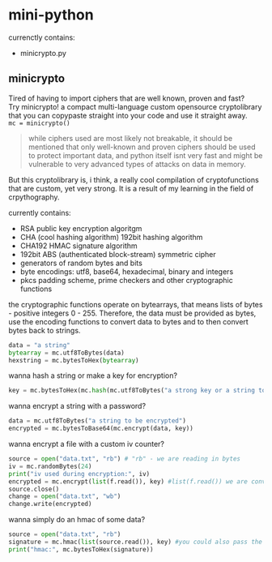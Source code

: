 # mini-python
currenctly contains:
- minicrypto.py

## minicrypto
Tired of having to import ciphers that are well known, proven and fast?  
Try minicrypto! a compact multi-language custom opensource cryptolibrary that you can copypaste straight into your code and use it straight away.  
`mc = minicrypto()`
> while ciphers used are most likely not breakable, it should be mentioned that only well-known and proven ciphers should be used to protect important data, and python itself isnt very fast and might be vulnerable to very advanced types of attacks on data in memory.  

But this cryptolibrary is, i think, a really cool compilation of cryptofunctions that are custom, yet very strong. It is a result of my learning in the field of crpythography.
  
currently contains:
- RSA public key encryption algoritgm
- CHA (cool hashing algorithm) 192bit hashing algorithm
- CHA192 HMAC signature algorithm
- 192bit ABS (authenticated block-stream) symmetric cipher
- generators of random bytes and bits
- byte encodings: utf8, base64, hexadecimal, binary and integers
- pkcs padding scheme, prime checkers and other cryptographic functions  
  
the cryptographic functions operate on bytearrays, that means lists of bytes - positive integers 0 - 255.
Therefore, the data must be provided as bytes, use the encoding functions to convert data to bytes and to then convert bytes back to strings.
```python
data = "a string"
bytearray = mc.utf8ToBytes(data)
hexstring = mc.bytesToHex(bytearray)
```
wanna hash a string or make a key for encryption?  
```python
key = mc.bytesToHex(mc.hash(mc.utf8ToBytes("a strong key or a string to be hashed")))
```   
wanna encrypt a string with a password?
```python
data = mc.utf8ToBytes("a string to be encrypted")
encrypted = mc.bytesToBase64(mc.encrypt(data, key))
```
wanna encrypt a file with a custom iv counter?
```python
source = open("data.txt", "rb") # "rb" - we are reading in bytes
iv = mc.randomBytes(24)
print("iv used during encryption:", iv)
encrypted = mc.encrypt(list(f.read()), key) #list(f.read()) we are converting the bytes object to a simple list of bytes
source.close()
change = open("data.txt", "wb")
change.write(encrypted)
```  
wanna simply do an hmac of some data?
```python
source = open("data.txt", "rb")
signature = mc.hmac(list(source.read()), key) #you could also pass the iv as another argument, if you dont, it will be all zeros
print("hmac:", mc.bytesToHex(signature))
```

